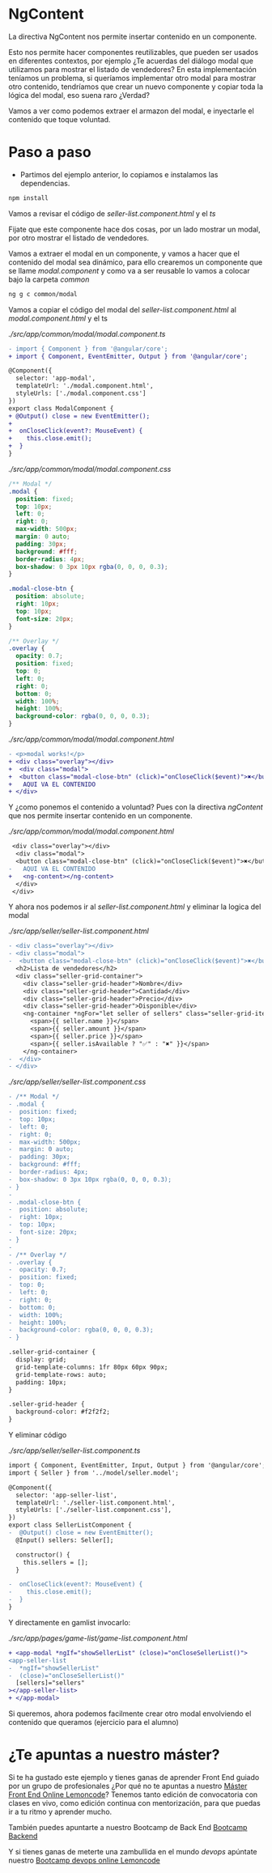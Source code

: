 # NgContent

La directiva NgContent nos permite insertar contenido en un componente.

Esto nos permite hacer componentes reutilizables, que pueden ser usados en diferentes contextos, por ejemplo ¿Te acuerdas del diálogo modal que utilizamos para mostrar el listado de vendedores? En esta implementación teníamos un problema, si queríamos implementar otro modal para mostrar otro contenido, tendríamos que crear un nuevo componente y copiar toda la lógica del modal, eso suena raro ¿Verdad?

Vamos a ver como podemos extraer el armazon del modal, e inyectarle el contenido que toque voluntad.

# Paso a paso

- Partimos del ejemplo anterior, lo copiamos e instalamos las dependencias.

```bash
npm install
```

Vamos a revisar el código de _seller-list.component.html_ y el _ts_

Fijate que este componente hace dos cosas, por un lado mostrar un modal, por otro mostrar el listado de vendedores.

Vamos a extraer el modal en un componente, y vamos a hacer que el contenido del modal sea dinámico, para ello crearemos un componente que se llame _modal.component_ y como va a ser reusable lo vamos a colocar bajo la carpeta _common_

```bash
ng g c common/modal
```

Vamos a copiar el código del modal del _seller-list.component.html_ al _modal.component.html_ y el ts

_./src/app/common/modal/modal.component.ts_

```diff
- import { Component } from '@angular/core';
+ import { Component, EventEmitter, Output } from '@angular/core';

@Component({
  selector: 'app-modal',
  templateUrl: './modal.component.html',
  styleUrls: ['./modal.component.css']
})
export class ModalComponent {
+ @Output() close = new EventEmitter();
+
+  onCloseClick(event?: MouseEvent) {
+    this.close.emit();
+  }
}
```

_./src/app/common/modal/modal.component.css_

```css
/** Modal */
.modal {
  position: fixed;
  top: 10px;
  left: 0;
  right: 0;
  max-width: 500px;
  margin: 0 auto;
  padding: 30px;
  background: #fff;
  border-radius: 4px;
  box-shadow: 0 3px 10px rgba(0, 0, 0, 0.3);
}

.modal-close-btn {
  position: absolute;
  right: 10px;
  top: 10px;
  font-size: 20px;
}

/** Overlay */
.overlay {
  opacity: 0.7;
  position: fixed;
  top: 0;
  left: 0;
  right: 0;
  bottom: 0;
  width: 100%;
  height: 100%;
  background-color: rgba(0, 0, 0, 0.3);
}
```

_./src/app/common/modal/modal.component.html_

```diff
- <p>modal works!</p>
+ <div class="overlay"></div>
+  <div class="modal">
+  <button class="modal-close-btn" (click)="onCloseClick($event)">✖️</button>
+   AQUI VA EL CONTENIDO
+ </div>
```

Y ¿como ponemos el contenido a voluntad? Pues con la directiva _ngContent_ que nos permite insertar contenido en un componente.

_./src/app/common/modal/modal.component.html_

```diff
 <div class="overlay"></div>
  <div class="modal">
  <button class="modal-close-btn" (click)="onCloseClick($event)">✖️</button>
-   AQUI VA EL CONTENIDO
+   <ng-content></ng-content>
  </div>
 </div>
```

Y ahora nos podemos ir al _seller-list.component.html_ y eliminar la logica del modal

_./src/app/seller/seller-list.component.html_

```diff
- <div class="overlay"></div>
- <div class="modal">
-  <button class="modal-close-btn" (click)="onCloseClick($event)">✖️</button>
  <h2>Lista de vendedores</h2>
  <div class="seller-grid-container">
    <div class="seller-grid-header">Nombre</div>
    <div class="seller-grid-header">Cantidad</div>
    <div class="seller-grid-header">Precio</div>
    <div class="seller-grid-header">Disponible</div>
    <ng-container *ngFor="let seller of sellers" class="seller-grid-item">
      <span>{{ seller.name }}</span>
      <span>{{ seller.amount }}</span>
      <span>{{ seller.price }}</span>
      <span>{{ seller.isAvailable ? "✅" : "✖️" }}</span>
    </ng-container>
-  </div>
- </div>

```

_./src/app/seller/seller-list.component.css_

```diff
- /** Modal */
- .modal {
-  position: fixed;
-  top: 10px;
-  left: 0;
-  right: 0;
-  max-width: 500px;
-  margin: 0 auto;
-  padding: 30px;
-  background: #fff;
-  border-radius: 4px;
-  box-shadow: 0 3px 10px rgba(0, 0, 0, 0.3);
- }
-
- .modal-close-btn {
-  position: absolute;
-  right: 10px;
-  top: 10px;
-  font-size: 20px;
- }
-
- /** Overlay */
- .overlay {
-  opacity: 0.7;
-  position: fixed;
-  top: 0;
-  left: 0;
-  right: 0;
-  bottom: 0;
-  width: 100%;
-  height: 100%;
-  background-color: rgba(0, 0, 0, 0.3);
- }

.seller-grid-container {
  display: grid;
  grid-template-columns: 1fr 80px 60px 90px;
  grid-template-rows: auto;
  padding: 10px;
}

.seller-grid-header {
  background-color: #f2f2f2;
}
```

Y eliminar código

_./src/app/seller/seller-list.component.ts_

```diff
import { Component, EventEmitter, Input, Output } from '@angular/core';
import { Seller } from '../model/seller.model';

@Component({
  selector: 'app-seller-list',
  templateUrl: './seller-list.component.html',
  styleUrls: ['./seller-list.component.css'],
})
export class SellerListComponent {
-  @Output() close = new EventEmitter();
  @Input() sellers: Seller[];

  constructor() {
    this.sellers = [];
  }

-  onCloseClick(event?: MouseEvent) {
-    this.close.emit();
-  }
}
```

Y directamente en gamlist invocarlo:

_./src/app/pages/game-list/game-list.component.html_

```diff
+ <app-modal *ngIf="showSellerList" (close)="onCloseSellerList()">
<app-seller-list
-  *ngIf="showSellerList"
-  (close)="onCloseSellerList()"
  [sellers]="sellers"
></app-seller-list>
+ </app-modal>
```

Si queremos, ahora podemos facilmente crear otro modal envolviendo el contenido que queramos (ejercicio para el alumno)

# ¿Te apuntas a nuestro máster?

Si te ha gustado este ejemplo y tienes ganas de aprender Front End
guiado por un grupo de profesionales ¿Por qué no te apuntas a
nuestro [Máster Front End Online Lemoncode](https://lemoncode.net/master-frontend#inicio-banner)? Tenemos tanto edición de convocatoria
con clases en vivo, como edición continua con mentorización, para
que puedas ir a tu ritmo y aprender mucho.

También puedes apuntarte a nuestro Bootcamp de Back End [Bootcamp Backend](https://lemoncode.net/bootcamp-backend#inicio-banner)

Y si tienes ganas de meterte una zambullida en el mundo _devops_
apúntate nuestro [Bootcamp devops online Lemoncode](https://lemoncode.net/bootcamp-devops#bootcamp-devops/inicio)

```

```
